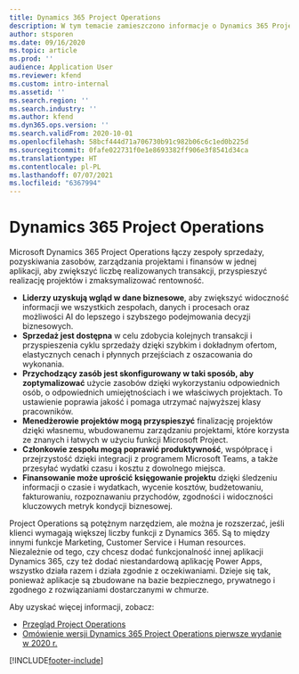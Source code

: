```yaml
---
title: Dynamics 365 Project Operations
description: W tym temacie zamieszczono informacje o Dynamics 365 Project operations.
author: stsporen
ms.date: 09/16/2020
ms.topic: article
ms.prod: ''
audience: Application User
ms.reviewer: kfend
ms.custom: intro-internal
ms.assetid: ''
ms.search.region: ''
ms.search.industry: ''
ms.author: kfend
ms.dyn365.ops.version: ''
ms.search.validFrom: 2020-10-01
ms.openlocfilehash: 58bcf444d71a706730b91c982b06c6c1ed0b225d
ms.sourcegitcommit: 0fafe022731f0e1e8693382ff906e3f8541d34ca
ms.translationtype: HT
ms.contentlocale: pl-PL
ms.lasthandoff: 07/07/2021
ms.locfileid: "6367994"
---
```

# <a name="dynamics-365-project-operations"></a>Dynamics 365 Project Operations

Microsoft Dynamics 365 Project Operations łączy zespoły sprzedaży, pozyskiwania zasobów, zarządzania projektami i finansów w jednej aplikacji, aby zwiększyć liczbę realizowanych transakcji, przyspieszyć realizację projektów i zmaksymalizować rentowność.

-   **Liderzy uzyskują wgląd w dane biznesowe**, aby zwiększyć widoczność informacji we wszystkich zespołach, danych i procesach oraz możliwości AI do lepszego i szybszego podejmowania decyzji biznesowych.
-   **Sprzedaż jest dostępna** w celu zdobycia kolejnych transakcji i przyspieszenia cyklu sprzedaży dzięki szybkim i dokładnym ofertom, elastycznych cenach i płynnych przejściach z oszacowania do wykonania.
-   **Przychodzący zasób jest skonfigurowany w taki sposób, aby zoptymalizować** użycie zasobów dzięki wykorzystaniu odpowiednich osób, o odpowiednich umiejętnościach i we właściwych projektach. To ustawienie poprawia jakość i pomaga utrzymać najwyższej klasy pracowników.
-   **Menedżerowie projektów mogą przyspieszyć** finalizację projektów dzięki własnemu, wbudowanemu zarządzaniu projektami, które korzysta ze znanych i łatwych w użyciu funkcji Microsoft Project.
-   **Członkowie zespołu mogą poprawić produktywność**, współpracę i przejrzystość dzięki integracji z programem Microsoft Teams, a także przesyłać wydatki czasu i kosztu z dowolnego miejsca.
-   **Finansowanie może uprościć księgowanie projektu** dzięki śledzeniu informacji o czasie i wydatkach, wycenie kosztów, budżetowaniu, fakturowaniu, rozpoznawaniu przychodów, zgodności i widoczności kluczowych metryk kondycji biznesowej.

Project Operations są potężnym narzędziem, ale można je rozszerzać, jeśli klienci wymagają większej liczby funkcji z Dynamics 365. Są to między innymi funkcje Marketing, Customer Service i Human resources. Niezależnie od tego, czy chcesz dodać funkcjonalność innej aplikacji Dynamics 365, czy też dodać niestandardową aplikację Power Apps, wszystko działa razem i działa zgodnie z oczekiwaniami. Dzieje się tak, ponieważ aplikacje są zbudowane na bazie bezpiecznego, prywatnego i zgodnego z rozwiązaniami dostarczanymi w chmurze.

Aby uzyskać więcej informacji, zobacz:

- [Przegląd Project Operations](https://dynamics.microsoft.com/en-us/project-operations/overview/)
- [Omówienie wersji Dynamics 365 Project Operations pierwsze wydanie w 2020 r.](/dynamics365-release-plan/2020wave1/dynamics365-project-operations/)



[!INCLUDE[footer-include](includes/footer-banner.md)]
